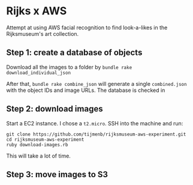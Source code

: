 # Rijks x AWS

Attempt at using AWS facial recognition to find look-a-likes in the Rijksmuseum's art collection.

## Step 1: create a database of objects

Download all the images to a folder by `bundle rake download_individual_json`

After that, `bundle rake combine_json` will generate a single `combined.json` with the
object IDs and image URLs. The database is checked in

## Step 2: download images

Start a EC2 instance. I chose a `t2.micro`. SSH into the machine and run:

```
git clone https://github.com/tijmenb/rijksmuseum-aws-experiment.git
cd rijksmuseum-aws-experiment
ruby download-images.rb
```

This will take a lot of time.

## Step 3: move images to S3
